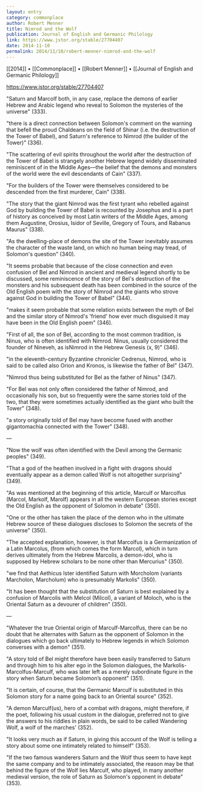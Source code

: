 ```yaml
---
layout: entry
category: commonplace
author: Robert Menner
title: Nimrod and the Wolf
publication: Journal of English and Germanic Philology
link: https://www.jstor.org/stable/27704407
date: 2014-11-10
permalink: 2014/11/10/robert-menner-nimrod-and-the-wolf
---
```


[[2014]] • [[Commonplace]] • [[Robert Menner]] • [[Journal of English and Germanic Philology]]

https://www.jstor.org/stable/27704407

"Saturn and Marcolf both, in any case, replace the demons of earlier Hebrew and Arabic legend who reveal to Solomon the mysteries of the universe" (333).

"there is a direct connection between Solomon's comment on the warning that befell the proud Chaldeans on the field of Shinar (i.e. the destruction of the Tower of Babel), and Saturn's reference to Nimrod (the builder of the Tower)" (336).

"The scattering of evil spirits throughout the world after the destruction of the Tower of Babel is strangely another Hebrew legend widely disseminated reminiscent of in the Middle Ages—the belief that the demons and monsters of the world were the evil descendants of Cain" (337).

"For the builders of the Tower were themselves considered to be descended from the first murderer, Cain" (338).

"The story that the giant Nimrod was the first tyrant who rebelled against God by building the Tower of Babel is recounted by Josephus and is a part of history as conceived by most Latin writers of the Middle Ages, among them Augustine, Orosius, Isidor of Seville, Gregory of Tours, and Rabanus Maurus" (338).

"As the dwelling-place of demons the site of the Tower inevitably assumes the character of the waste land, on which no human being may tread, of Solomon's question" (340).

"It seems probable that because of the close connection and even confusion of Bel and Nimrod in ancient and medieval legend shortly to be discussed, some reminiscence of the story of Bel's destruction of the monsters and his subsequent death has been combined in the source of the Old English poem with the story of Nimrod and the giants who strove against God in building the Tower of Babel" (344).

"makes it seem probable that some relation exists between the myth of Bel and the similar story of Nimrod's 'friend' how ever much disguised it may have been in the Old English poem" (346).

"First of all, the son of Bel, according to the most common tradition, is Ninus, who is often identified with Nimrod. Ninus, usually considered the founder of Nineveh, as isNimrod in the Hebrew Genesis (x, 9)" (346).

"in the eleventh-century Byzantine chronicler Cedrenus, Nimrod, who is said to be called also Orion and Kronos, is likewise the father of Bel" (347).

"Nimrod thus being substituted for Bel as the father of Ninus" (347).

"For Bel was not only often considered the father of Nimrod, and occasionally his son, but so frequently were the same stories told of the two, that they were sometimes actually identified as the giant who built the Tower" (348).

"a story originally told of Bel may have become fused with another gigantomachia connected with the Tower" (348).

—

"Now the wolf was often identified with the Devil among the Germanic peoples" (349).

"That a god of the heathen involved in a fight with dragons should eventually appear as a demon called Wolf is not altogether surprising" (349).

"As was mentioned at the beginning of this article, Marculf or Marcolfus (Marcol, Markolf, Marolf) appears in all the western European stories except the Old English as the opponent of Solomon in debate" (350).

"One or the other has taken the place of the demon who in the ultimate Hebrew source of these dialogues discloses to Solomon the secrets of the universe" (350).

"The accepted explanation, however, is that Marcolfus is a Germanization of a Latin Marcolus, (from which comes the form Marcol), which in turn derives ultimately from the Hebrew Marcolis, a demon-idol, who is supposed by Hebrew scholars to be none other than Mercurius" (350).

"we find that Aethicus Ister identified Saturn with Morcholom (variants Marcholon, Marcholum) who is presumably Markolis" (350).

"It has been thought that the substitution of Saturn is best explained by a confusion of Marcolis with Melcol (Milcol), a variant of Moloch, who is the Oriental Saturn as a devourer of children" (350).

—

"Whatever the true Oriental origin of Marculf-Marcolfus, there can be no doubt that he alternates with Saturn as the opponent of Solomon in the dialogues which go back ultimately to Hebrew legends in which Solomon converses with a demon" (351).

"A story told of Bel might therefore have been easily transferred to Saturn and through him to his alter ego in the Solomon dialogues, the Markolis-Marcolfus-Marculf, who was later left as a merely subordinate figure in the story when Saturn became Solomon’s opponent" (351).

"It is certain, of course, that the Germanic Marculf is substituted in this Solomon story for a name going back to an Oriental source" (352).

"A demon Marculf(us), hero of a combat with dragons, might therefore, if the poet, following his usual custom in the dialogue, preferred not to give the answers to his riddles in plain words, be said to be called Wandering Wolf, a wolf of the marches' (352).

"It looks very much as if Saturn, in giving this account of the Wolf is telling a story about some one intimately related to himself" (353).

"If the two famous wanderers Saturn and the Wolf thus seem to have kept the same company and to be intimately associated, the reason may be that behind the figure of the Wolf lies Marculf, who played, in many another medieval version, the role of Saturn as Solomon's opponent in debate" (353).

